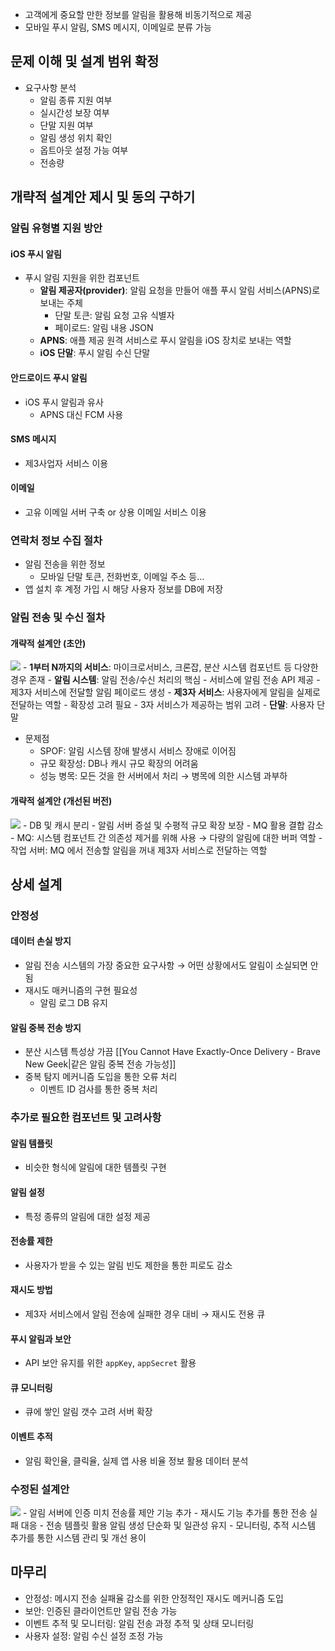 - 고객에게 중요할 만한 정보를 알림을 활용해 비동기적으로 제공
- 모바일 푸시 알림, SMS 메시지, 이메일로 분류 가능
## 문제 이해 및 설계 범위 확정
- 요구사항 분석
	- 알림 종류 지원 여부
	- 실시간성 보장 여부
	- 단말 지원 여부
	- 알림 생성 위치 확인
	- 옵트아웃 설정 가능 여부
	- 전송량
## 개략적 설계안 제시 및 동의 구하기
### 알림 유형별 지원 방안
#### iOS 푸시 알림
- 푸시 알림 지원을 위한 컴포넌트
	- **알림 제공자(provider)**: 알림 요청을 만들어 애플 푸시 알림 서비스(APNS)로 보내는 주체
		- 단말 토큰: 알림 요청 고유 식별자
		- 페이로드: 알림 내용 JSON
	- **APNS**: 애플 제공 원격 서비스로 푸시 알림을 iOS 장치로 보내는 역할
	- **iOS 단말**: 푸시 알림 수신 단말
#### 안드로이드 푸시 알림
- iOS 푸시 알림과 유사
	- APNS 대신 FCM 사용
#### SMS 메시지
- 제3사업자 서비스 이용
#### 이메일
- 고유 이메일 서버 구축 or 상용 이메일 서비스 이용
### 연락처 정보 수집 절차
- 알림 전송을 위한 정보
	- 모바일 단말 토큰, 전화번호, 이메일 주소 등...
- 앱 설치 후 계정 가입 시 해당 사용자 정보를 DB에 저장
### 알림 전송 및 수신 절차
#### 개략적 설계안 (초안)
![](https://velog.velcdn.com/images/haron/post/c3d6a47f-99e3-43ae-b688-c4ee728524d9/image.png)
	- **1부터 N까지의 서비스**: 마이크로서비스, 크론잡, 분산 시스템 컴포넌트 등 다양한 경우 존재
	- **알림 시스템**: 알림 전송/수신 처리의 핵심
		- 서비스에 알림 전송 API 제공
		- 제3자 서비스에 전달할 알림 페이로드 생성
	- **제3자 서비스**: 사용자에게 알림을 실제로 전달하는 역할
		- 확장성 고려 필요
		- 3자 서비스가 제공하는 범위 고려
	- **단말**: 사용자 단말
- 문제점
	- SPOF: 알림 시스템 장애 발생시 서비스 장애로 이어짐
	- 규모 확장성: DB나 캐시 규모 확장의 어려움
	- 성능 병목: 모든 것을 한 서버에서 처리 → 병목에 의한 시스템 과부하
#### 개략적 설계안 (개선된 버전)
![](https://velog.velcdn.com/images/haron/post/d26842ef-18af-4793-a87d-390fa38b0efd/image.png)
	- DB 및 캐시 분리
	- 알림 서버 증설 및 수평적 규모 확장 보장
	- MQ 활용 결합 감소
		- MQ: 시스템 컴포넌트 간 의존성 제거를 위해 사용 →  다량의 알림에 대한 버퍼 역할
		- 작업 서버: MQ 에서 전송할 알림을 꺼내 제3자 서비스로 전달하는 역할
## 상세 설계
### 안정성
#### 데이터 손실 방지
- 알림 전송 시스템의 가장 중요한 요구사항 → 어떤 상황에서도 알림이 소실되면 안됨
- 재시도 매커니즘의 구현 필요성
	- 알림 로그 DB 유지
#### 알림 중복 전송 방지
- 분산 시스템 특성상 가끔 [[You Cannot Have Exactly-Once Delivery - Brave New Geek|같은 알림 중복 전송 가능성]]
- 중복 탐지 메커니즘 도입을 통한 오류 처리
	- 이벤트 ID 검사를 통한 중복 처리
### 추가로 필요한 컴포넌트 및 고려사항
#### 알림 템플릿
- 비슷한 형식에 알림에 대한 템플릿 구현
#### 알림 설정
- 특정 종류의 알림에 대한 설정 제공
#### 전송률 제한
- 사용자가 받을 수 있는 알림 빈도 제한을 통한 피로도 감소
#### 재시도 방법
- 제3자 서비스에서 알림 전송에 실패한 경우 대비 → 재시도 전용 큐
#### 푸시 알림과 보안
- API 보안 유지를 위한 `appKey`, `appSecret` 활용
#### 큐 모니터링
- 큐에 쌓인 알림 갯수 고려 서버 확장
#### 이벤트 추적
- 알림 확인율, 클릭율, 실제 앱 사용 비율 정보 활용 데이터 분석
### 수정된 설계안
![](https://velog.velcdn.com/images/haron/post/83ceae6c-83d6-45a2-9ac5-4225a738d3e2/image.png)
	- 알림 서버에 인증 미치 전송률 제안 기능 추가
	- 재시도 기능 추가를 통한 전송 실패 대응
	- 전송 템플릿 활용 알림 생성 단순화 및 일관성 유지
	- 모니터링, 추적 시스템 추가를 통한 시스템 관리 및 개선 용이
## 마무리
- 안정성: 메시지 전송 실패율 감소를 위한 안정적인 재시도 메커니즘 도입
- 보안: 인증된 클라이언트만 알림 전송 가능
- 이벤트 추적 및 모니터링: 알림 전송 과정 추적 및 상태 모니터링
- 사용자 설정: 알림 수신 설정 조정 가능
